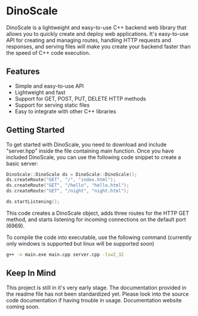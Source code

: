 # DinoScale

DinoScale is a lightweight and easy-to-use C++ backend web library that allows you to quickly create and deploy web applications. It's easy-to-use API for creating and managing routes, handling HTTP requests and responses, and serving files will make you create your backend faster than the speed of C++ code execution.

## Features

- Simple and easy-to-use API
- Lightweight and fast
- Support for GET, POST, PUT, DELETE HTTP methods
- Support for serving static files
- Easy to integrate with other C++ libraries

## Getting Started

To get started with DinoScale, you need to download and include "server.hpp" inside the file containing main function. Once you have included DinoScale, you can use the following code snippet to create a basic server:

```cpp
DinoScale::DinoScale ds = DinoScale::DinoScale();
ds.createRoute("GET", "/", "index.html");
ds.createRoute("GET", "/hello", "hello.html");
ds.createRoute("GET", "/night", "night.html");

ds.startListening();
```

This code creates a DinoScale object, adds three routes for the HTTP GET method, and starts listening for incoming connections on the default port (6969).

To compile the code into executable, use the following command (currently only windows is supported but linux will be supported soon)

```bash
g++ -o main.exe main.cpp server.cpp -lsw2_32
```

## Keep In Mind

This project is still in it's very early stage. The documentation provided in the readme file has not been standardized yet. Please look into the source code documentation if having trouble in usage. Documentation website coming soon.
